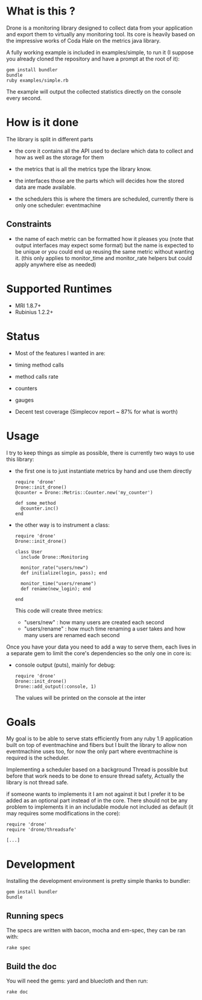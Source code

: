 
# What is this ?

Drone is a monitoring library designed to collect data from your application and export them
to virtually any monitoring tool.
Its core is heavily based on the impressive works of Coda Hale on the metrics java library.

A fully working example is included in examples/simple, to run it
(I suppose you already cloned the repository and have a prompt at the root of it):

    gem install bundler
    bundle
    ruby examples/simple.rb
  
The example will output the collected statistics directly on the console every second.

# How is it done

The library is split in different parts

- the core
  it contains all the API used to declare which data to collect and how as well as the storage for them

- the metrics
  that is all the metrics type the library know.

- the interfaces
  those are the parts which will decides how the stored data are made available.

- the schedulers
  this is where the timers are scheduled, currently there is only one scheduler: eventmachine

## Constraints

- the name of each metric can be formatted how it pleases you (note that output interfaces may expect some format)
  but the name is expected to be unique or you could end up reusing the same metric without wanting it.
  (this only applies to monitor_time and monitor_rate helpers but could apply anywhere else as needed)


# Supported Runtimes

- MRI 1.8.7+
- Rubinius 1.2.2+


# Status
 - Most of the features I wanted in are:
  - timing method calls
  - method calls rate
  - counters
  - gauges

 - Decent test coverage (Simplecov report ~ 87% for what is worth)

# Usage
  
  I try to keep things as simple as possible, there is currently two ways to use
  this library:
  
  - the first one is to just instantiate metrics by hand and use them directly
    
        require 'drone'
        Drone::init_drone()
        @counter = Drone::Metris::Counter.new('my_counter')
        
        def some_method
          @counter.inc()
        end
  
  - the other way is to instrument a class:
  
        require 'drone'
        Drone::init_drone()
        
        class User
          include Drone::Monitoring
          
          monitor_rate("users/new")
          def initialize(login, pass); end
          
          monitor_time("users/rename")
          def rename(new_login); end
          
        end
      
      This code will create three metrics:
      - "users/new"       : how many users are created each second
      - "users/rename"    : how much time renaming a user takes and how many users are renamed
                            each second
      
  
Once you have your data you need to add a way to serve them, each lives in a separate
gem to limit the core's dependencies so the only one in core is:
  
  - console output (puts), mainly for debug:
      
        require 'drone'
        Drone::init_drone()
        Drone::add_output(:console, 1)
      
      The values will be printed on the console at the inter
  
# Goals

  My goal is to be able to serve stats efficiently from any ruby 1.9 application built
  on top of eventmachine and fibers but I built the library to allow non eventmachine uses too, for
  now the only part where eventmachine is required is the scheduler.
  
  Implementing a scheduler based on a background Thread is possible but before that work
  needs to be done to ensure thread safety, Actually the library is not thread safe.
  
  if someone wants to implements it I am not against it but I prefer it to be added as an
  optional part instead of in the core. There should not be any problem to implements it
  in an includable module not included as default (it may requires some modifications in the core):
  
    require 'drone'
    require 'drone/threadsafe'
    
    [...]
  
  
# Development

  Installing the development environment is pretty simple thanks to bundler:
    
    gem install bundler
    bundle
  
## Running specs
  
  The specs are written with bacon, mocha and em-spec, they can be ran with:
    
    rake spec
  
## Build the doc
  You will need the gems: yard and bluecloth and then run:
  
    rake doc
